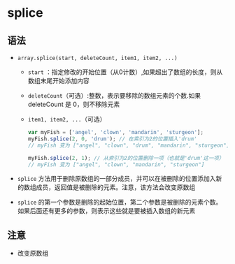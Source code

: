 # splice

## 语法

- `array.splice(start, deleteCount, item1, item2, ...)`

  - `start` ：指定修改的开始位置（从0计数）,如果超出了数组的长度，则从数组末尾开始添加内容

  - `deleteCount`（可选）:整数，表示要移除的数组元素的个数.如果 deleteCount 是 0，则不移除元素

  - `item1, item2, ...`（可选）

    ```js
    var myFish = ['angel', 'clown', 'mandarin', 'sturgeon'];
    myFish.splice(2, 0, 'drum'); // 在索引为2的位置插入'drum'
    // myFish 变为 ["angel", "clown", "drum", "mandarin", "sturgeon"]

    myFish.splice(2, 1); // 从索引为2的位置删除一项（也就是'drum'这一项）
    // myFish 变为 ["angel", "clown", "mandarin", "sturgeon"]
    ```

- `splice` 方法用于删除原数组的一部分成员，并可以在被删除的位置添加入新的数组成员，返回值是被删除的元素。注意，该方法会改变原数组

- `splice` 的第一个参数是删除的起始位置，第二个参数是被删除的元素个数。如果后面还有更多的参数，则表示这些就是要被插入数组的新元素

## 注意

- 改变原数组
